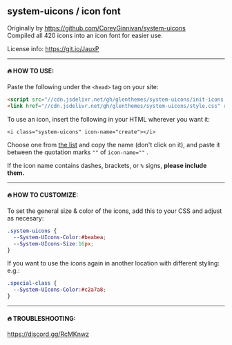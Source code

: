 ## system-uicons / icon font

Originally by https://github.com/CoreyGinnivan/system-uicons  
Compiled all 420 icons into an icon font for easier use.

License info: https://git.io/JauxP

---

#### 🔥 HOW TO USE:

Paste the following under the `<head>` tag on your site:
```html
<script src="//cdn.jsdelivr.net/gh/glenthemes/system-uicons/init-icons.js"></script>
<link href="//cdn.jsdelivr.net/gh/glenthemes/system-uicons/style.css" rel="stylesheet">
```

To use an icon, insert the following in your HTML wherever you want it:
```
<i class="system-uicons" icon-name="create"></i>
```

Choose one from [the list](https://systemuicons.com/) and copy the name (don't click on it), and paste it between the quotation marks `""` of `icon-name=""`
.

If the icon name contains dashes, brackets, or `%` signs, **please include them.**

---

#### 🔥 HOW TO CUSTOMIZE:

To set the general size & color of the icons, add this to your CSS and adjust as necesary:
```css
.system-uicons {
  --System-UIcons-Color:#beabea;
  --System-UIcons-Size:16px;
}
```

If you want to use the icons again in another location with different styling:  
e.g.:
```css
.special-class {
  --System-UIcons-Color:#c2a7a8;
}
```
---

#### 🔥 TROUBLESHOOTING:

https://discord.gg/RcMKnwz
